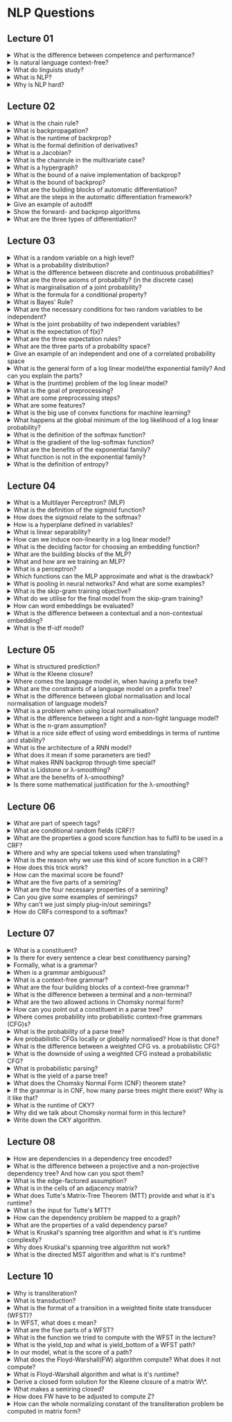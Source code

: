 # NLP Questions
## Lecture 01

<details><summary>What is the difference between  competence and performance? </summary>

- Competence is an ideal, performance can be realised.	

</details>
<details><summary>Is natural language context-free? </summary>

- No, e.g. Swiss German is not context free.	

</details>
<details><summary>What do linguists study? </summary>

- **phonology** &rightarrow; study of sound abstraction
- **morphology** &rightarrow; study of word building
- **syntax** &rightarrow; study of word order
- **semantics** &rightarrow; study of meaning	

</details>
<details><summary>What is NLP? </summary>

- A set of methods and algorithms for making natural languages accessible to computers.
	- **Analysis** Natural language &rightarrow; computer representation
	- **Generation** computer representation &rightarrow; natural language
	- **Acquisition** of knowledge in text and translating it to computer accessible information
	
</details>
<details><summary>Why is NLP hard? </summary>

- Natural language structures can have different meanings depending on context and dialects/slang (e.g. "West Bank" vs. "money bank")
- What is a good computer representation for different natural constructs/tasks.
- Noise in the linguistic input.
- Bias in the representations.

</details>

## Lecture 02

<details><summary>What is the chain rule? </summary>

- The derivation rule of a composite function.
	- &nabla;(f(g(x)))=&nabla;f(g(x))\*&nabla;g(x)

</details>
<details><summary>What is backpropagation? </summary>

- A linear-time dynamic program algorithm for computing derivatives that uses the chain rule.
- Automatic differentiation in reverse-mode.

</details>
<details><summary>What is the runtime of backrprop?  </summary>

- The same as "forwardprop" to compute the function.

</details>
<details><summary>What is the formal definition of derivatives? </summary>

- &nabla;f(x)=(f(x+h)-f(x))/h for h going to 0

</details>
<details><summary>What is a Jacobian? </summary>

- It is the first derivative of a vector given another vector.

![Jacobian](./images/Jacobian.PNG)

</details>
<details><summary>What is the chainrule in the multivariate case? </summary>

- (&nabla;z_k)/(&nabla;x_i)=&lambda;_y(&nabla;z_k)/(&nabla;y_j)(&nabla;y_j)/(&nabla;x_i)

</details>
<details><summary>What is a hypergraph? </summary>

- The same as a graph, but an edge can have many sources.	

</details>
<details><summary>What is the bound of a naive implementation of backprop? </summary>

- O(2^n)

</details>
<details><summary>What is the bound of backprop? </summary>

- O(n)

</details>
<details><summary>What are the building blocks of automatic differentiation? </summary>

- Split up the big function in many simple functions and their derivatives, that you have already pre-computed e.g. sin(x).

</details>
<details><summary>What are the steps in the automatic differentiation framework? </summary>

1. Write the long function as a hypergraph with the intermediate variables as nodes.
1. Do a forward pass to compute the function. 
1. Run backprop on the same graph using the stored forward values.

</details>
<details><summary>Give an example of autodiff </summary>

![Autodiff](./images/Autodiff.PNG)

</details>
<details><summary>Show the forward- and backprop algorithms </summary>

![algorithms](./images/prop_algorithms.PNG)

</details>
<details><summary>What are the three types of differentiation? </summary>

- Symbolic (like with pen and paper)
- Numerical (compute the function for f(x) and f(x+h) and then use the definition)
- Autodiff (as seen)

</details>

## Lecture 03

</details><details><summary>What is a random variable on a high level? </summary>

- A random variable is a function that maps outcomes of random experiments to a set of properties. 

</details>
<details><summary>What is a probability distribution? </summary>

- P(X=x) is a function that measures the probability that outcomes with a particular property *x* will occur.

</details>
<details><summary>What is the difference between discrete and continuous probabilities? </summary>

- Continuous probabilities are defined over an interval, while discrete probabilities are defined over values/points.

</details>
<details><summary>What are the three axioms of probability? (in the discrete case) </summary>

1. **Non-negativity** &rightarrow; p(X=x)>= 0
1. **Sums to 1** &rightarrow; &lambda;_x p(X=x) =1
1. **Countable Additivity** &rightarrow; p(x **or** y)=p(x)+p(y)-p(x **and** y)

</details>
<details><summary>What is marginalisation of a joint probability? </summary>

- We *integrate out* one variable of the probability:
	- p(x)=&lambda;_y p(x,y)

</details>
<details><summary>What is the formula for a conditional property? </summary>

- p(x|y)=(p(x,y))/p(y)

</details>
<details><summary>What is Bayes' Rule? </summary>

- posterior=(likelihood\*prior)/evidence
- p(y|x)=(p(x|y)p(y))/(&lambda;_y p(x|y)p(y))

</details>
<details><summary>What are the necessary conditions for two random variables to be independent? </summary>

- *x* and *y* are independent if:
	- p(y|x)=p(y)
	- p(x|y)=p(x)

</details>
<details><summary>What is the joint probability of two independent variables? </summary>

- p(x,y)=p(x)p(y)

</details>
<details><summary>What is the expectation of f(x)? </summary>

- E[f(x)]=&lambda;_x f(x)p(x)

</details>
<details><summary>What are the three expectation rules? </summary>

1. **Linearity** &rightarrow; E\[k f(x)]=k E\[f(x)], if k is constant
1. **Linearity of sum** &rightarrow; E\[f(x)+g(x)]=E\[f(x)]+E\[g(x)]
1. **Multiplication of independent variables** &rightarrow; E\[f(x)g(y)]=E\[f(x)]\*E\[g(y)], if *x* and *y* are independent

</details>
<details><summary>What are the three parts of a probability space? </summary>

- Sample space
	- The set of all possible outcomes of an experiment.
- Event Space
	- The space of potential results of the experiment, it has to be a subset of the sample space, often the powerset.
- Probability function
	- Maps an event to a probability or a degree of belief

</details>
<details><summary>Give an example of an independent and one of a correlated probability space </summary>

- Probability spaces are not independent or correlated, only random variables can be.

</details>
<details><summary>What is the general form of a log linear model/the exponential family? And can you explain the parts? </summary>

- p(y|x,&theta;)=1/Z(&theta;)h(y)exp(&theta;\*&phi;(x,y))
	- Z(&theta;) &rightarrow; **partition function**, so that it sums to 1, Z(&theta;)= &lambda; _y exp(&theta; \* &phi;(x,y)) 
	- h(y) &rightarrow; determines the **support**/ exact zeros in the model.
	- &theta; are the **canonical parameters**/ weights
	- &phi;(x,y) are the **sufficient statistics**/ score
	
</details>
<details><summary>What is the (runtime) problem of the log linear model? </summary>

- The normalizing constant Z takes very long to compute, as every possibility has to be checked.

</details>
<details><summary>What is the goal of preprocessing? </summary>

- Raw text should be converted to a format that can be handled nicely by the computer/score function.

</details>
<details><summary>What are some preprocessing steps? </summary>

- Tokenisation
- Lower casing
- Stemming
- Stop word removal
- Reducing vocabulary

</details>
<details><summary>What are some features? </summary>

- n-grams
- One-hot encoding
- Bag-of-words
- Word embeddings (GloVe, BERT etc.)
- Bag-of-embeddings
- Domain-specific features
	- use domain knowledge to refine some other models

</details>
<details><summary>What is the big use of convex functions for machine learning? </summary>

- Any local minimum is automatically a global minimum, but unfortunately, many functions are (not proven) convex.

</details>
<details><summary>What happens at the global minimum of the log likelihood of a log linear probability? </summary>

- L=-&Lambda;_n log(p(y_n|x_n,&theta;), for p being in the log linear model.
- &nabla;L(&theta;)=&Lambda;_n=&phi;(x_n,y_n)-&Lambda;_n&Lambda;_y' p(y'|y_n, &theta;)&phi;(x_n,y')=0
	- **Expectation matching** &rightarrow; the observed feature counts on the left are equal to the expected feature count on the right.
	
</details>
<details><summary>What is the definition of the softmax function? </summary>

- softmax(h,y,T)=exp(exp(h_y/T))/&Lambda;_y' exp(h_y'/T), for h_y = &theta;\*&phi;(x,y)
	- *T* being the temperature
	- The higher *T*, the better spread the probability mass is.
		- In the case of 0 (softmax) all probability mass is on the maximum
		- In the case of infinity, the probability mass is (close to) uniformly distributed.

</details>
<details><summary>What is the gradient of the log-softmax function? </summary>

- &nabla;_&theta; log(softmax(&theta;&phi;(x,y),y)=f(x,y)-E_y'\[f(x,y')\] for y' being chosen according to the softmax

</details>
<details><summary>What are the benefits of the exponential family? </summary>

- Finite sufficient statistics
	- We can compress the whole function in few parameters without loss of information
- Conjugate priors
	- e.g. for Bayesian machine learning
- Corresponds to maximum entropy distribution
	
</details>
<details><summary>What function is not in the exponential family? </summary>

- E.g. the beta function.

</details>
<details><summary>What is the definition of entropy? </summary>

- H(p)=-&Lambda;_x p(x)log(p(x))

</details>

## Lecture 04

<details><summary>What is a Multilayer Perceptron? (MLP) </summary>

- MLPs are a subtype of Neural Networks, which are fully-connected feed-forward Neural Networks.
- It does classify an input into two classes \[-,+]

</details>
<details><summary>What is the definition of the sigmoid function? </summary>

- sigmoid(x)=&sigma;(x)=(exp(x))/(1+exp(x))=1/(1+exp(-x))

</details>
<details><summary>How does the sigmoid relate to the softmax? </summary>

- Sigmoid is a binary softmax.

</details>
<details><summary>How is a hyperplane defined in variables? </summary>

- It is a vector *a* of the same size + the constant.
	- a_1\*x_1+...+a_N\*x_n=b 

</details>
<details><summary>What is linear separability? </summary>

- If the classes can be split by a hyperplane.

</details>
<details><summary>How can we induce non-linearity in a log linear model? </summary>

- Use a non-linear score/embedding function &phi;(x).

</details>
<details><summary>What is the deciding factor for choosing an embedding function? </summary>

- The decision function should be drawable with the embedded log linear model.

</details>
<details><summary>What are the building blocks of the MLP? </summary>

- h^(N)=&sigma;(W^(N)...&sigma;(W^(2)&sigma;(W^(1)e(x))))
	- h is a vector of the size of *classes*
	- &sigma; is a non-linear function, e.g. the sigmoid
	- W^(l) are linear multiplications/**projection layers** with the weights of that layer (*l*)
	- e(x) is the embedding of x
- p(y|x)=exp(h^(N)_y)/(&lambda;_y' exp(h^(N)_y'))
	- the softmax on the last layer

</details>
<details><summary>What and how are we training an MLP? </summary>

- We learn the weights and the embedding by maximizing the log-likelihood of the training data with a gradient based method (gradient descent or Newton's method is also possible)
- TO get the gradient one can use backprop.

</details>
<details><summary>What is a perceptron? </summary>

- A log-linear model with a specific setting of hyperparameters:
	- Temperature *T* to infinity
	- Trained with gradient descent and batch size 1 example (**perceptron update rule**)

</details>
<details><summary>Which functions can the MLP approximate and what is the drawback? </summary>

- A one-hidden-layer MLP can approximate any function in the unit cube, but it may need a huge amount of hidden nodes. 

</details>
<details><summary>What is pooling in neural networks? And what are some examples?</summary>

- The aggregation of many inputs (e.g. tokens) into one more general:
- Some examples are 
	- **Max-pooling** &rightarrow; only take the biggest signal
	- **Mean-pooling** &rightarrow; take the mean of all signals
	- **Sum-pooling** &rightarrow take the sum of all signals

</details>
<details><summary>What is the skip-gram training objective? </summary>

- Estimate the central word, given the words in a window around it/context.
- Maximize p(*word*|*context*)=1/Z(*context*)\*exp(e_wrd(word)\*e_ctx(context))
	- for e_wrd being the central embedding and e_ctx being the context embedding

</details>
<details><summary>What do we utilise for the final model from the skip-gram training? </summary>

- We only use word embedding of the skip-gram training as our embedding &phi;(word) and we throw the skip gram model away. 

</details>
<details><summary>How can word embeddings be evaluated? </summary>

- Cosine similarity (dot product)
	- cos(u_i,u_j)=(u_i \* u_j)/(||u_i||\*||u_j||)
- Word analogies (Vector geometry on embeddings)
	- E.g. check the difference of e(king)-e(queen)=e(man)-e(woman)

</details>
<details><summary>What is the difference between a contextual and a non-contextual embedding? </summary>

- Non-Contextual embeddings only have one embedding per word, whereas contextual embeddings may have many embeddings per word; one per word X context.

</details>

<details><summary>What is the tf-idf model? </summary>

- tf(token,doc)\df(token,corpus)
	- **tf** &rightarrow; term/token frequency, how often have we seen the term in the doc
	- **df** &rightarrow; document frequency, how often have we seen the term in the corpus?

</details>

## Lecture 05

<details><summary>What is structured prediction? </summary>

- Multi-class classification with some algorithmic tricks.
	- The class space can be huge, e.g. all possible strings and not just +/-.

</details>
<details><summary>What is the Kleene closure? </summary>

- All possible outputs, which (often) is infinitely large, e.g. V\*

</details>
<details><summary>Where comes the language model in, when having a prefix tree? </summary>

- A language model is the weighting of the prefix tree.

</details>
<details><summary>What are the constraints of a language model on a prefix tree? </summary>

- At each node, the edges out must not be negative and sum to 1.

</details>
<details><summary>What is the difference between global normalisation and local normalisation of language models? </summary>

- In **global normalisation** we need to come up with a smart idea to regularise the whole problem, unfortunately, there is no all-purpose trick.
- In **local normalisation** we make sure that at every node the weights of the outgoing edges to finite lengths sum up to 1 (by dividing by the sum of all outgoing edges).

</details>
<details><summary>What is a problem when using local normalisation? </summary>

- We must make sure that every path with "infinite" length has no probability mass, this can be done by demanding that each node has a *End of sentence* node as descendant.

</details>
<details><summary>What is the difference between a tight and a non-tight language model? </summary>

- A **non-tight** model may have infinitely large structures.
- A model sums to 1 (has no probability mass wasted) is called **tight**.
	- We can ensure a model is tight by enforcing p(EOS|parent)>0.

</details>
<details><summary>What is the n-gram assumption? </summary>

- Every word only depends on the last *n* previous words, where *n* is a hyperparameter.

</details>
<details><summary>What is a nice side effect of using word embeddings in terms of runtime and stability? </summary>

- The embedding usually is in a constraint vector space, as opposed to the almost infinite choices of words in the vocabulary.

</details>
<details><summary>What is the architecture of a RNN model? </summary>

- p(y_t|y_<t)=exp(&theta;_y_t\*h_t)/&Lambda;_y' exp(&theta;_y'\*h_t)
	- y_t is the current token
	- y_<t is the history
	- **current embedding** x_t=&phi;_y_t
	- **hidden state** h_t=f(x_t,h_t-1)

</details>
<details><summary>What does it mean if some parameters are tied? </summary>

- The tied parameters are often shared or at very least heavily constraint according to other parameters.

</details>
<details><summary>What makes RNN backprop through time special? </summary>

- Nothing, unroll and use backprop, like with other architectures.

</details>
<details><summary>What is Lidstone or &lambda;-smoothing? </summary>

- p_smooth(y_t|y_t-1)=(count(y_t-1,y_t)+&lambda;)/(&Lambda;_y' count(y_t-1,y')+V&lambda;)

</details>
<details><summary>What are the benefits of &lambda;-smoothing? </summary>

- Takes from those who have counts to spare and redistributes it to those that do not have enough/any counts.
	- This makes p(w)=0 impossible.

</details>
<details><summary>Is there some mathematical justification for the &lambda;-smoothing? </summary>

- Yes, this corresponds to a Bayesian model with a Dirichlet prior.

</details>

## Lecture 06

<details><summary>What are part of speech tags? </summary>

- A grammatical category, e.g. verb, noun, determiner (Pronomen)

</details>
<details><summary>What are conditional random fields (CRF)? </summary>

- The CRF is a conditional probabilistic model for sequence labelling which are built on the logistic regression classifier.

</details>
<details><summary>What are the properties a good score function has to fulfil to be used in a CRF? </summary>

1. Higher means better.
1. The score decomposes additively
	- score(*tags*, *words*)=&Lambda;_n score(<*tag*_n-1,*tag*_n>,words)
1. If score is parametrised, it should be differentiable to allow backprop.

</details>
<details><summary>Where and why are special tokens used when translating? </summary>

- At the beginning and/or the end there are special tokens needed, which are not in the original language, to show the beginning/ending of the sentence.

</details>
<details><summary>What is the reason why we use this kind of score function in a CRF? </summary>

- The normalising constant was previously in O(T^N) to compute, with the correct tricks and assumptions, this goes down to O(T\*N).
	- *T* being the amount of tags
	- *N* being the length of the sentence

</details>
<details><summary>How does this trick work? </summary>

![\begin{flalign*}
\begin{aligned}
&\sum_{t\in\mathcal{T}^N} exp(\sum_{n=1}^Nscore(<t_{n-1},t_n>,w))\\
&=\sum_{t_{1:N}\in\mathcal{T}^N} \Pi_{n=1}^Nexp(score(<t_{n-1},t_n>,w))\\
&=\sum_{t_{1:N-1}\in\mathcal{T}^{N-1}}\sum_{t_{N}\in\mathcal{T}} \Pi_{n=1}^Nexp(score(<t_{n-1},t_n>,w))\\
&=\sum_{t_{1:N-1}\in\mathcal{T}^{N-1}} \Pi_{n=1}^Nexp(score(<t_{n-1},t_n>,w)) \times \sum_{t_{N}\in\mathcal{T}}exp(score(<t_{N-1},t_N>,w))\\
&=\sum_{t_{1}\in\mathcal{T}} exp(score(<t_{0},t_1>,w)) \times  \sum_{t_{2}\in\mathcal{T}}exp(score(<t_{1},t_2>,w)) \times \dots \times \sum_{t_{N}\in\mathcal{T}}exp(score(<t_{N-1},t_N>,w))
\end{aligned}&&&&
\end{flalign*}](./images/CRF.PNG)

</details>
<details><summary>How can the maximal score be found? </summary>

- Viterbi
	- score(words, tags_n)=max_t_n+1 exp(score(<t_n,t_n+1>, words))\*score(words,t_n+1)
	- Take the highest score at the Beginning of sentence.

</details>
<details><summary>What are the five parts of a semiring? </summary>

- *A* &rightarrow; the alphabet
- + &rightarrow; an additive function
- x &rightarrow; a multiplicative function
- 0 &rightarrow; an identity of the addition (also an annihilator for x)
- 1 &rightarrow; an identity of the multiplication

</details>
<details><summary>What are the four necessary properties of a semiring? </summary>

1. (A,+,0) is a [commutative monoid](https://en.wikipedia.org/wiki/Monoid#Commutative_monoid).
1. (A,x,1) is a [monoid](https://en.wikipedia.org/wiki/Monoid).
1. x distributes over +
	- (a+b) x c = (a x c)+(b x c)
	- c x (a+b) = (c x a)+(c x b)
1. 0 is an annihilator for x, 0 x a = a x 0 = 0

</details>
<details><summary>Can you give some examples of semirings? </summary>

![semirings](./images/semirings.PNG)

</details>
<details><summary>Why can't we just simply plug-in/out semirings? </summary>

- We need to check that we plug-in/out the correct semiring and it gives us the result of the problem we want to solve.

</details>
<details><summary>How do CRFs correspond to a softmax? </summary>

- CRFs are a big structured softmax.
	- **CRF**: max(&Sigma;_i(score(tokens^(i),words^(i))- log( &Sigma;_{tag' in T^N} exp(score(tag',words^(i))))))
	- **Softmax**: max(&Sigma;_i(score(tokens^(i),words^(i))- T\*log( &Sigma;_{tag' in T^N} exp(score(tag',words^(i))/T))))
		- Which is equal if T approaches 0
		
</details>

## Lecture 07

<details><summary>What is a constituent? </summary>

- A constituent is a word or a group of words that functions as a single unit within a hierarchical structure.

</details>
<details><summary>Is there for every sentence a clear best constituency parsing? </summary>

- In general, no.
	- There are (artificial) languages which allow a much clearer parsing.
	- But even then, it depends on the task you want to execute, as many constituents are ambiguous.

</details>
<details><summary>Formally, what is a grammar? </summary>

- A grammar is an (ordered) set of rules describing how to form sentences/strings from a vocabulary. 

</details>
<details><summary>When is a grammar ambiguous? </summary>

- A grammar is ambiguous if there is more than one way of generating the same string.

</details>
<details><summary>What is a context-free grammar? </summary>

- In a context-free grammar rules can be applied to non-terminals, without looking at the surrounding/context.

</details>
<details><summary>What are the four building blocks of a context-free grammar? </summary>

1. A set of non-terminal symbols
1. A start non-terminal
1. An alphabet of terminal symbols
1. A set of production rules

</details>
<details><summary>What is the difference between a terminal and a non-terminal? </summary>

- A non-terminal can produced further, while a terminal is the last symbol of this production line.

</details>
<details><summary>What are the two allowed actions in Chomsky normal form? </summary>

- Non-terminal &rightarrow; Non-terminal Non-terminal
- Non-terminal &rightarrow; Terminal
	- There could be different Non-terminals in those rules, not just one

</details>
<details><summary>How can you point out a constituent in a parse tree? </summary>

- Every node in a parse tree is a constituent. Including the start.

</details>
<details><summary>Where comes probability into probabilistic context-free grammars (CFG)s? </summary>

- The production rules get a probability of being used.

</details>
<details><summary>What is the probability of a parse tree? </summary>

- It is the multiplicative sum of the probability every production rule used.

</details>
<details><summary>Are probabilistic CFGs locally or globally normalised? How is that done? </summary>

- PCFGs are locally normalised and this is done by requiring that for every non-terminal the probabilities of production rules starting from that non-terminal must sum up to 1. 

</details>
<details><summary>What is the difference between a weighted CFG vs. a probabilistic CFG? </summary>

- In a weighted CFG, the weights can be arbitrarily non-negative, while in a probabilistic CFG, the weights must be non-negative, summing up to 1 probabilities.

</details>
<details><summary>What is the downside of using a weighted CFG instead a probabilistic CFG? </summary>

- The probabilities are not naturally normalised, meaning we need to compute Z, which in the case of weights means that we must check every possible parse-tree, what can be really expensive.

</details>
<details><summary>What is probabilistic parsing? </summary>

- The probability of a parse tree, given a sentence.
	- For unambiguous grammars, this probability is 1 for every valid sentence.

</details>
<details><summary>What is the yield of a parse tree? </summary>

- The yield of a parse tree is the string it generated.

</details>
<details><summary>What does the Chomsky Normal Form (CNF) theorem state? </summary>

- For any grammar, there exists a grammar in CNF, that accepts the same set of strings.
	- The trees might look completely different.

</details>
<details><summary>If the grammar is in CNF, how many parse trees might there exist? Why is it like that? </summary>

- There are a Catalan number of trees, which is exponential, but finite. There can't be an infinite amount of trees as there are no more cyclic rules. 

</details>
<details><summary>What is the runtime of CKY? </summary>

- O(N^3\*R)
	- *N* being the length of the sentence
	- *R* being the amount of rules 

</details>
<details><summary>Why did we talk about Chomsky normal form in this lecture? </summary>

- CKY needs the grammar to be in CNF for it to work.

</details>
<details><summary>Write down the CKY algorithm. </summary>

![CKY-algorithm](./images/CKY_algorithm.PNG)

</details>

## Lecture 08

<details><summary>How are dependencies in a dependency tree encoded? </summary>

- Dependencies are directed and labelled relations that point from a word or the root to another word.
	- Labels are often syntactic rules like *object-of-verb* 

</details>
<details><summary>What is the difference between a projective and a non-projective dependency tree? And how can you spot them? </summary>

- **Projective dependency trees**
	- no crossing arcs/relations
	- can often be viewed as a version of CKY
- **Non-projective dependency tree**
	- crossing arcs/relations
	- can not be solved with CKY

</details>
<details><summary>What is the edge-factored assumption? </summary>

- The score function is a multiplicative sum of scores:
	- p(tags|words)=1/Z &Lambda;_edge(i&leftarrow;j) exp(score(i,j,words))exp(score(root,words))

</details>
<details><summary>What is in the cells of an adjacency matrix? </summary>

- A_ij=exp(score(i,j,words)).
- p_j=exp(score(j,words)) &rightarrow; for the root

</details>
<details><summary>What does Tutte's Matrix-Tree Theorem (MTT) provide and what is it's runtime? </summary>

- Tutte's MTT can provide the normalizing constant for all directed trees in time O(n^3).

</details>
<details><summary>What is the input for Tutte's MTT? </summary>

- The Laplacian matrix L with L_ij:
	- *i*=1 &rightarrow; p_j
	- *i*=*j* &rightarrow; &Lambda;_i'=1^n A_i'j, for i' unequal to i
	- *else* &rightarrow; -A_ij
	With: 
		- A_ij=exp(score(i,j,words)).
		- p_j=exp(score(j,words)) &rightarrow; for the root

</details>
<details><summary>How can the dependency problem be mapped to a graph? </summary>

- Words/tokens are nodes in the graph.
	- There is a special root node, that is not a word.
- Relations are weighted and labelled edges.
- Parses are subgraphs, e.g. trees.

</details>
<details><summary>What are the properties of a valid dependency parse? </summary>

- All non-root nodes have exactly one incoming edge.
	- The root by definition has none.
- No cycles &rightarrow; a tree
- Only one outgoing edge from the root.
- All nodes must be connected &rightarrow; spanning

</details>
<details><summary>What is Kruskal's spanning tree algorithm and what is it's runtime complexity? </summary>

- Always take the biggest edge that connects the current tree with a new node.
- Runs in O(*E* log(*E*))
	- *E* being the number of edges

</details>
<details><summary>Why does Kruskal's spanning tree algorithm not work? </summary>

- The (root) constraints might be a problem. Also vanilla Kruskal's does not work well with directed trees.

</details>
<details><summary>What is the directed MST algorithm and what is it's runtime? </summary>

- Runs in O(n^2)
![MST algorithm](./images/MST.PNG)

</details>

## Lecture 10

<details><summary>Why is transliteration? </summary>

- Spelling one word/string in another alphabet, e.g. written letters to phonetic letters.

</details>
<details><summary>What is transduction? </summary>

- Aligning two sequences.

</details>
<details><summary>What is the format of a transition in a weighted finite state transducer (WFST)? </summary>

- *output token***:***input token***/***weight*
	- e.g. *d***:***data***/***1*

</details>
<details><summary>In WFST, what does &epsilon; mean? </summary>

- &epsilon; is the empty symbol.

</details>
<details><summary>What are the five parts of a WFST? </summary>

1. **Q** &rightarrow; finite set of states
	- including initial and ending state
1. &Sigma; &rightarrow; input vocabulary/alphabet
1. &Omega; &rightarrow; output vocabulary/alphabet
1. &lambda; &rightarrow; function mapping (initial) states to initial scores
1. &rho; &rightarrow; function mapping (final) states to final scores
1. &delta; &rightarrow; function mapping transitions to scores

</details>
<details><summary>What is the function we tried to compute with the WFST in the lecture? </summary>

- p(*parse*|*original*) of an unambiguous WFST.

</details>
<details><summary>What is the yield_top and what is yield_bottom of a WFST path? </summary>

- yield_top is the concatenation of the top/input symbols.
- yield_bottom is the concatenation of the bottom/output symbols.

</details>
<details><summary>In our model, what is the score of a path? </summary>

- The score is the sum of the weights of all used transitions, including initial and final state.

</details>
<details><summary>What does the Floyd-Warshall(FW) algorithm compute? What does it not compute? </summary>

- FW is a dynamic programming algorithm that finds the length of the shortest path (without negative cycles).
- Vanilla FW does not return the path himself, only the length.

</details>
<details><summary>What is Floyd-Warshall algorithm and what is it's runtime? </summary>

![Floyd-Warshall](./images/Floyd_Warshall.PNG)
- The runtime is O(n^3)
- *k* &rightarrow; length of the path
- *i* &rightarrow; start of the path
- *j* &rightarrow; end of the path 

</details>
<details><summary>Derive a closed form solution for the Kleene closure of a matrix W\*. </summary>

- W^k=W^k-1\*W
- W**\***=&Sigma;_k=0^&infin; W^k
- W**\***=I+W\*&Sigma;_k=0^&infin; W^k=I+W\*W**\*** &rightarrow; W**\***=(I-W)^-1 

</details>
<details><summary>What makes a semiring closed? </summary>

- A semiring is closed if there exists a Kleene operator a\* or W\* in our case.

</details>
<details><summary>How does FW have to be adjusted to compute Z? </summary>

![Floyd-Warshall-Z](./images/Floyd_Warshall_Z.PNG)

</details>
<details><summary>How can the whole normalizing constant of the transliteration problem be computed in matrix form? </summary>

- &alpha;^T(&Sigma;_&omega; W^&omega;)\* &beta;
	- &alpha; being the starting weights
	- &beta; being the final weights
	- &omega; being an output signal (+ &epsilon;
	- (&Sigma;_&omega; W^&omega;)\* being the closure of all transitions

</details>